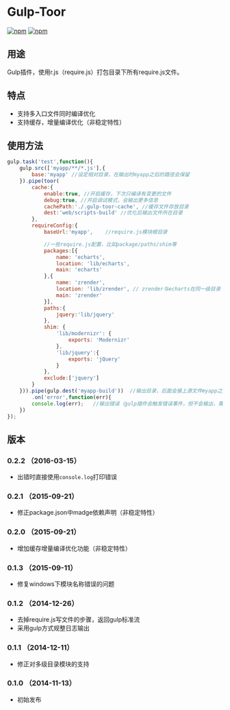# Gulp-Toor

[![npm](http://img.shields.io/npm/v/gulp-toor.svg)](https://www.npmjs.com/package/gulp-toor)
[![npm](http://img.shields.io/npm/l/gulp-toor.svg)](https://www.npmjs.com/package/gulp-toor)

## 用途

Gulp插件，使用r.js（require.js）打包目录下所有require.js文件。

## 特点

- 支持多入口文件同时编译优化
- 支持缓存，增量编译优化（非稳定特性）

## 使用方法

```javascript
gulp.task('test',function(){
	gulp.src(['myapp/**/*.js'],{
		base:'myapp' //设定相对目录，在输出时myapp之后的路径会保留
	}).pipe(toor(
		cache:{
			enable:true, //开启缓存，下次只编译有变更的文件
            debug:true, //开启调试模式，会输出更多信息
			cachePath:'./.gulp-toor-cache', //缓存文件存放目录
			dest:'web/scripts-build' //优化后输出文件所在目录
		},
		requireConfig:{
			baseUrl:'myapp',	//require.js模块根目录

			//一些require.js配置，比如package/paths/shim等
			packages:[{
				name: 'echarts',
				location: 'lib/echarts',
				main: 'echarts'
			},{
				name: 'zrender',
				location: 'lib/zrender', // zrender与echarts在同一级目录
				main: 'zrender'
			}],
			paths:{
				jquery:'lib/jquery'
			},
			shim: {
				'lib/modernizr': {
					exports: 'Modernizr'
				},
				'lib/jquery':{
					exports: 'jQuery'
				}
			},
			exclude:['jquery']
		}
	})).pipe(gulp.dest('myapp-build'))	//输出目录，后面会接上源文件myapp之后的路径
		.on('error',function(err){
		console.log(err);	//输出错误（gulp插件会触发错误事件，但不会输出，需要手工处理）
	})
});
```

## 版本

### 0.2.2 （2016-03-15）

- 出错时直接使用`console.log`打印错误

### 0.2.1 （2015-09-21）

- 修正package.json中madge依赖声明（非稳定特性）

### 0.2.0 （2015-09-21）

- 增加缓存增量编译优化功能（非稳定特性）

### 0.1.3 （2015-09-11）

- 修复windows下模块名称错误的问题

### 0.1.2 （2014-12-26）

- 去掉require.js写文件的步骤，返回gulp标准流
- 采用gulp方式规整日志输出

### 0.1.1 （2014-12-11）

- 修正对多级目录模块的支持

### 0.1.0 （2014-11-13）

- 初始发布
